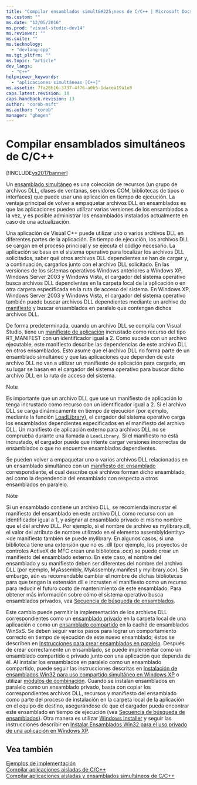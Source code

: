 ```yaml
---
title: "Compilar ensamblados simult&#225;neos de C/C++ | Microsoft Docs"
ms.custom: ""
ms.date: "12/05/2016"
ms.prod: "visual-studio-dev14"
ms.reviewer: ""
ms.suite: ""
ms.technology: 
  - "devlang-cpp"
ms.tgt_pltfrm: ""
ms.topic: "article"
dev_langs: 
  - "C++"
helpviewer_keywords: 
  - "aplicaciones simultáneas [C++]"
ms.assetid: 7fa20b16-3737-4f76-a0b5-1dacea19a1e8
caps.latest.revision: 18
caps.handback.revision: 13
author: "corob-msft"
ms.author: "corob"
manager: "ghogen"
---
```

# Compilar ensamblados simult&#225;neos de C/C++
[!INCLUDE[vs2017banner](../assembler/inline/includes/vs2017banner.md)]

Un [ensamblado simultáneo](_win32_side_by_side_assemblies) es una colección de recursos \(un grupo de archivos DLL, clases de ventanas, servidores COM, bibliotecas de tipos o interfaces\) que puede usar una aplicación en tiempo de ejecución.  La ventaja principal de volver a empaquetar archivos DLL en ensamblados es que las aplicaciones pueden utilizar varias versiones de los ensamblados a la vez, y es posible administrar los ensamblados instalados actualmente en caso de una actualización.  
  
 Una aplicación de Visual C\+\+ puede utilizar uno o varios archivos DLL en diferentes partes de la aplicación.  En tiempo de ejecución, los archivos DLL se cargan en el proceso principal y se ejecuta el código necesario.  La aplicación se basa en el sistema operativo para localizar los archivos DLL solicitados, saber qué otros archivos DLL dependientes se han de cargar y, a continuación, cargarlos junto con el archivo DLL solicitado.  En las versiones de los sistemas operativos Windows anteriores a Windows XP, Windows Server 2003 y Windows Vista, el cargador del sistema operativo busca archivos DLL dependientes en la carpeta local de la aplicación o en otra carpeta especificada en la ruta de acceso del sistema.  En Windows XP, Windows Server 2003 y Windows Vista, el cargador del sistema operativo también puede buscar archivos DLL dependientes mediante un archivo de [manifiesto](http://msdn.microsoft.com/library/aa375365) y buscar ensamblados en paralelo que contengan dichos archivos DLL.  
  
 De forma predeterminada, cuando un archivo DLL se compila con Visual Studio, tiene un [manifiesto de aplicación](http://msdn.microsoft.com/library/aa374191) incrustado como recurso del tipo RT\_MANIFEST con un identificador igual a 2.  Como sucede con un archivo ejecutable, este manifiesto describe las dependencias de este archivo DLL en otros ensamblados.  Esto asume que el archivo DLL no forma parte de un ensamblado simultáneo y que las aplicaciones que dependen de este archivo DLL no van a utilizar un manifiesto de aplicación para cargarlo, en su lugar se basan en el cargador del sistema operativo para buscar dicho archivo DLL en la ruta de acceso del sistema.  
  
> [!NOTE]
>  Es importante que un archivo DLL que use un manifiesto de aplicación lo tenga incrustado como recurso con un identificador igual a 2.  Si el archivo DLL se carga dinámicamente en tiempo de ejecución \(por ejemplo, mediante la función [LoadLibrary](http://msdn.microsoft.com/library/windows/desktop/ms684175)\), el cargador del sistema operativo carga los ensamblados dependientes especificados en el manifiesto del archivo DLL.  Un manifiesto de aplicación externo para archivos DLL no se comprueba durante una llamada a `LoadLibrary`.  Si el manifiesto no está incrustado, el cargador puede que intente cargar versiones incorrectas de ensamblados o que no encuentre ensamblados dependientes.  
  
 Se pueden volver a empaquetar uno o varios archivos DLL relacionados en un ensamblado simultáneo con un [manifiesto del ensamblado](http://msdn.microsoft.com/library/aa374219) correspondiente, el cual describe qué archivos forman dicho ensamblado, así como la dependencia del ensamblado con respecto a otros ensamblados en paralelo.  
  
> [!NOTE]
>  Si un ensamblado contiene un archivo DLL, se recomienda incrustar el manifiesto del ensamblado en este archivo DLL como recurso con un identificador igual a 1, y asignar al ensamblado privado el mismo nombre que el del archivo DLL.  Por ejemplo, si el nombre de archivo es mylibrary.dll, el valor del atributo de nombre utilizado en el elemento assemblyIdentity\> \<de manifiesto también se puede mylibrary.  En algunos casos, si una biblioteca tiene una extensión que no es .dll \(por ejemplo, los proyectos de controles ActiveX de MFC crean una biblioteca .ocx\) se puede crear un manifiesto del ensamblado externo.  En este caso, el nombre del ensamblado y su manifiesto deben ser diferentes del nombre del archivo DLL \(por ejemplo, MyAssembly, MyAssembly.manifest y mylibrary.ocx\).  Sin embargo, aún es recomendable cambiar el nombre de dichas bibliotecas para que tengan la extensión.dll e incrusten el manifiesto como un recurso para reducir el futuro costo de mantenimiento de este ensamblado.  Para obtener más información sobre cómo el sistema operativo busca ensamblados privados, vea [Secuencia de búsqueda de ensamblados](http://msdn.microsoft.com/library/aa374224).  
  
 Este cambio puede permitir la implementación de los archivos DLL correspondientes como un [ensamblado privado](_win32_private_assemblies) en la carpeta local de una aplicación o como un [ensamblado compartido](https://msdn.microsoft.com/en-us/library/aa375996.aspx) en la caché de ensamblados WinSxS.  Se deben seguir varios pasos para lograr un comportamiento correcto en tiempo de ejecución de este nuevo ensamblado; éstos se describen en [Instrucciones para crear ensamblados en paralelo](http://msdn.microsoft.com/library/aa375155).  Después de crear correctamente un ensamblado, se puede implementar como un ensamblado compartido o privado junto con una aplicación que dependa de él.  Al instalar los ensamblados en paralelo como un ensamblado compartido, puede seguir las instrucciones descritas en [Instalación de ensamblados Win32 para uso compartido simultáneo en Windows XP](http://msdn.microsoft.com/library/aa369532) o utilizar [módulos de combinación](http://msdn.microsoft.com/library/aa369820).  Cuando se instalan ensamblados en paralelo como un ensamblado privado, basta con copiar los correspondientes archivos DLL, recursos y manifiesto del ensamblado como parte del proceso de instalación en la carpeta local de la aplicación en el equipo de destino, asegurándose de que el cargador pueda encontrar este ensamblado en tiempo de ejecución \(vea [Secuencia de búsqueda de ensamblados](http://msdn.microsoft.com/library/aa374224)\).  Otra manera es utilizar [Windows Installer](http://msdn.microsoft.com/library/cc185688) y seguir las instrucciones describir en [Instalar Ensamblados Win32 para el uso privado de una aplicación en Windows XP](http://msdn.microsoft.com/library/aa369534).  
  
## Vea también  
 [Ejemplos de implementación](../ide/deployment-examples.md)   
 [Compilar aplicaciones aisladas de C\/C\+\+](../build/building-c-cpp-isolated-applications.md)   
 [Compilar aplicaciones aisladas y ensamblados simultáneos de C\/C\+\+](../build/building-c-cpp-isolated-applications-and-side-by-side-assemblies.md)